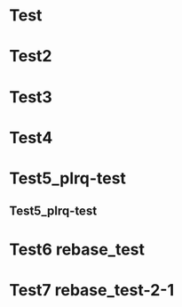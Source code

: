# Test
# Test2
# Test3
# Test4
# Test5_plrq-test
## Test5_plrq-test
# Test6 rebase_test
# Test7 rebase_test-2-1
